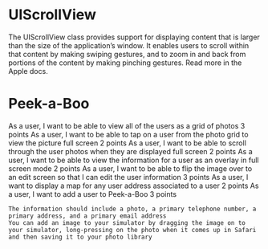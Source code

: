 UIScrollView
============

The UIScrollView class provides support for displaying content that is larger than the size of the application’s window. It enables users to scroll within that content by making swiping gestures, and to zoom in and back from portions of the content by making pinching gestures. Read more in the Apple docs.


Peek-a-Boo
==========

As a user, I want to be able to view all of the users as a grid of photos
3 points
As a user, I want to be able to tap on a user from the photo grid to view the picture full screen
2 points
As a user, I want to be able to scroll through the user photos when they are displayed full screen
2 points
As a user, I want to be able to view the information for a user as an overlay in full screen mode
2 points
As a user, I want to be able to flip the image over to an edit screen so that I can edit the user information
3 points
As a user, I want to display a map for any user address associated to a user
2 points
As a user, I want to add a user to Peek-a-Boo
3 points

    The information should include a photo, a primary telephone number, a primary address, and a primary email address
    You can add an image to your simulator by dragging the image on to your simulator, long-pressing on the photo when it comes up in Safari and then saving it to your photo library


